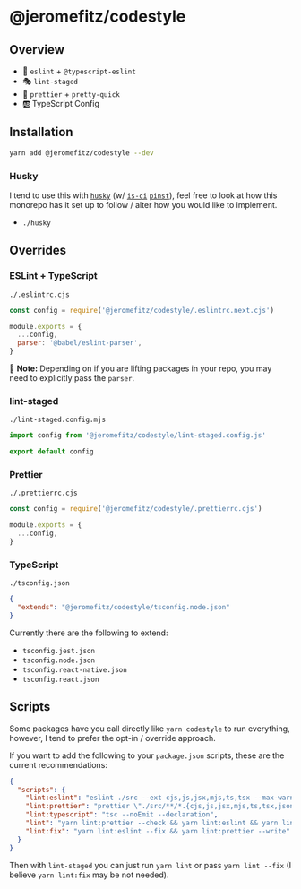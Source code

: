 # @jeromefitz/codestyle

## Overview

- 🚨️ `eslint` + `@typescript-eslint`
- 🎭️ `lint-staged`
- 📐️ `prettier` + `pretty-quick`
- 🆎️ TypeScript Config

## Installation

```bash
yarn add @jeromefitz/codestyle --dev
```

### Husky

I tend to use this with [`husky`](https://github.com/typicode/husky) (w/ [`is-ci`](https://github.com/watson/is-ci) [`pinst`](https://github.com/typicode/pinst)), feel free to look at how this monorepo has it set up to follow / alter how you would like to implement.

- `./husky`

## Overrides

### ESLint + TypeScript

`./.eslintrc.cjs`

```js
const config = require('@jeromefitz/codestyle/.eslintrc.next.cjs')

module.exports = {
  ...config,
  parser: '@babel/eslint-parser',
}
```

📝️ **Note:** Depending on if you are lifting packages in your repo, you may need to explicitly pass the `parser`.

### lint-staged

`./lint-staged.config.mjs`

```js
import config from '@jeromefitz/codestyle/lint-staged.config.js'

export default config
```

### Prettier

`./.prettierrc.cjs`

```js
const config = require('@jeromefitz/codestyle/.prettierrc.cjs')

module.exports = {
  ...config,
}
```

### TypeScript

`./tsconfig.json`

```json
{
  "extends": "@jeromefitz/codestyle/tsconfig.node.json"
}
```

Currently there are the following to extend:

- `tsconfig.jest.json`
- `tsconfig.node.json`
- `tsconfig.react-native.json`
- `tsconfig.react.json`

## Scripts

Some packages have you call directly like `yarn codestyle` to run everything, however, I tend to prefer the opt-in / override approach.

If you want to add the following to your `package.json` scripts, these are the current recommendations:

```json
{
  "scripts": {
    "lint:eslint": "eslint ./src --ext cjs,js,jsx,mjs,ts,tsx --max-warnings=0",
    "lint:prettier": "prettier \"./src/**/*.{cjs,js,jsx,mjs,ts,tsx,json,md,mdx,css,html,yml,yaml,scss}\" --ignore-unknown --loglevel warn",
    "lint:typescript": "tsc --noEmit --declaration",
    "lint": "yarn lint:prettier --check && yarn lint:eslint && yarn lint:typescript",
    "lint:fix": "yarn lint:eslint --fix && yarn lint:prettier --write"
  }
}
```

Then with `lint-staged` you can just run `yarn lint` or pass `yarn lint --fix` (I believe `yarn lint:fix` may be not needed).
